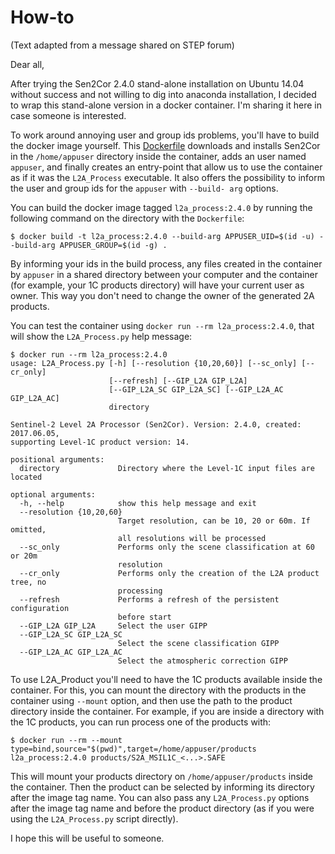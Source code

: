 # How-to

(Text adapted from a message shared on STEP forum)

Dear all,

After trying the Sen2Cor 2.4.0 stand-alone installation on Ubuntu 14.04 without
success and not willing to dig into anaconda installation, I decided to wrap
this stand-alone version in a docker container. I'm sharing it here in case
someone is interested.

To work around annoying user and group ids problems, you'll have to build the
docker image yourself. This [Dockerfile](Dockerfile) downloads and installs
Sen2Cor in the `/home/appuser` directory inside the container, adds an user
named `appuser`, and finally creates an entry-point that allow us to use the
container as if it was the `L2A_Process` executable. It also offers the
possibility to inform the user and group ids for the `appuser` with `--build-
arg` options.

You can build the docker image tagged `l2a_process:2.4.0` by running the
following command on the directory with the `Dockerfile`:

```plain
$ docker build -t l2a_process:2.4.0 --build-arg APPUSER_UID=$(id -u) --build-arg APPUSER_GROUP=$(id -g) .
```

By informing your ids in the build process, any files created in the container
by `appuser` in a shared directory between your computer and the container (for
example, your 1C products directory) will have your current user as owner. This
way you don't need to change the owner of the generated 2A products.

You can test the container using `docker run --rm l2a_process:2.4.0`, that will
show the `L2A_Process.py` help message:

```plain
$ docker run --rm l2a_process:2.4.0 
usage: L2A_Process.py [-h] [--resolution {10,20,60}] [--sc_only] [--cr_only]
                      [--refresh] [--GIP_L2A GIP_L2A]
                      [--GIP_L2A_SC GIP_L2A_SC] [--GIP_L2A_AC GIP_L2A_AC]
                      directory

Sentinel-2 Level 2A Processor (Sen2Cor). Version: 2.4.0, created: 2017.06.05,
supporting Level-1C product version: 14.

positional arguments:
  directory             Directory where the Level-1C input files are located

optional arguments:
  -h, --help            show this help message and exit
  --resolution {10,20,60}
                        Target resolution, can be 10, 20 or 60m. If omitted,
                        all resolutions will be processed
  --sc_only             Performs only the scene classification at 60 or 20m
                        resolution
  --cr_only             Performs only the creation of the L2A product tree, no
                        processing
  --refresh             Performs a refresh of the persistent configuration
                        before start
  --GIP_L2A GIP_L2A     Select the user GIPP
  --GIP_L2A_SC GIP_L2A_SC
                        Select the scene classification GIPP
  --GIP_L2A_AC GIP_L2A_AC
                        Select the atmospheric correction GIPP

```

To use L2A_Product you'll need to have the 1C products available inside the
container. For this, you can mount the directory with the products in the
container using `--mount` option, and then use the path to the product
directory inside the container. For example, if you are inside a directory with
the 1C products, you can run process one of the products with:

```plain
$ docker run --rm --mount type=bind,source="$(pwd)",target=/home/appuser/products l2a_process:2.4.0 products/S2A_MSIL1C_<...>.SAFE
```

This will mount your products directory on `/home/appuser/products` inside the
container. Then the product can be selected by informing its directory after
the image tag name. You can also pass any `L2A_Process.py` options after the
image tag name and before the product directory (as if you were using the
`L2A_Process.py` script directly).

I hope this will be useful to someone.